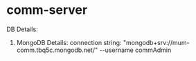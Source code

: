 # comm-server
DB Details:
1. MongoDB Details:
   connection string: "mongodb+srv://mum-comm.tbq5c.mongodb.net/<dbname>" --username commAdmin

